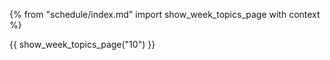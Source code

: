 {% from "schedule/index.md" import show_week_topics_page with context %}

{{ show_week_topics_page("10") }}
